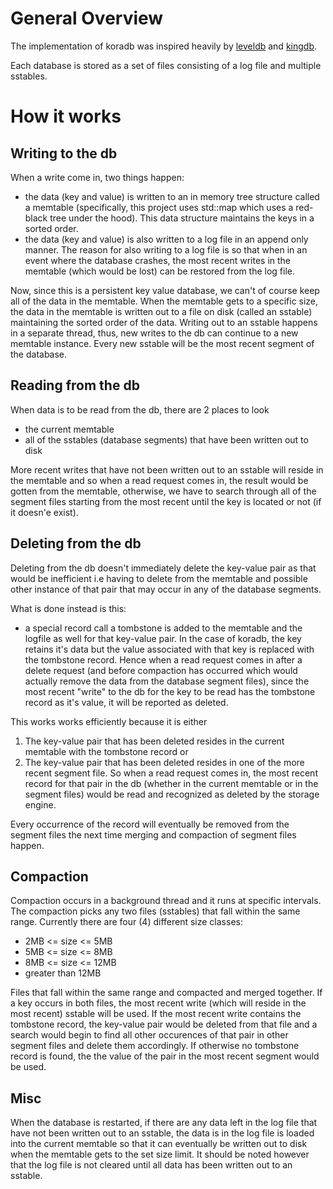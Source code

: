 # General Overview

The implementation of koradb was inspired heavily by [leveldb](https://github.com/google/leveldb) and [kingdb](https://github.com/goossaert/kingdb).

Each database is stored as a set of files consisting of a log file and multiple sstables.

# How it works

## Writing to the db

When a write come in, two things happen:

- the data (key and value) is written to an in memory tree structure called a memtable (specifically, this project uses std::map which uses a red-black tree under the hood). This data structure maintains the keys in a sorted order.
- the data (key and value) is also written to a log file in an append only manner. The reason for also writing to a log file is so that when in an event where the database crashes, the most recent writes in the memtable (which would be lost) can be restored from the log file.

Now, since this is a persistent key value database, we can't of course keep all of the data in the memtable. When the memtable gets to a specific size, the data in the memtable is written out to a file on disk (called an sstable) maintaining the sorted order of the data. Writing out to an sstable happens in a separate thread, thus, new writes to the db can continue to a new memtable instance. Every new sstable will be the most recent segment of the database.

## Reading from the db

When data is to be read from the db, there are 2 places to look
- the current memtable
- all of the sstables (database segments) that have been written out to disk

More recent writes that have not been written out to an sstable will reside in the memtable and so when a read request comes in, the result would be gotten from the memtable, otherwise, we have to search through all of the segment files starting from the most recent until the key is located or not (if it doesn'e exist).

## Deleting from the db

Deleting from the db doesn't immediately delete the key-value pair as that would be inefficient i.e having to delete from the memtable and possible other instance of that pair that may occur in any of the database segments.

What is done instead is this:
- a special record call a tombstone is added to the memtable and the logfile as well for that key-value pair. In the case of koradb, the key retains it's data but the value associated with that key is replaced with the tombstone record. Hence when a read request comes in after a delete request (and before compaction has occurred which would actually remove the data from the database segment files), since the most recent "write" to the db for the key to be read has the tombstone record as it's value, it will be reported as deleted.

This works works efficiently because it is either
1. The key-value pair that has been deleted resides in the current memtable with the tombstone record or
2. The key-value pair that has been deleted resides in one of the more recent segment file.
So when a read request comes in, the most recent record for that pair in the db (whether in the current memtable or in the segment files) would be read and recognized as deleted by the storage engine.

Every occurrence of the record will eventually be removed from the segment files the next time merging and compaction of segment files happen.

## Compaction

Compaction occurs in a background thread and it runs at specific intervals. The compaction picks any two files (sstables) that fall within the same range. Currently there are four (4) different size classes:
- 2MB <= size <= 5MB
- 5MB <= size <= 8MB
- 8MB <= size <= 12MB
- greater than 12MB

Files that fall within the same range and compacted and merged together. If a key occurs in both files, the most recent write (which will reside in the most recent) sstable will be used. If the most recent write contains the tombstone record, the key-value pair would be deleted from that file and a search would begin to find all other occurences of that pair in other segment files and delete them accordingly. If otherwise no tombstone record is found, the the value of the pair in the most recent segment would be used.

## Misc

When the database is restarted, if there are any data left in the log file that have not been written out to an sstable, the data is in the log file is loaded into the current memtable so that it can eventually be written out to disk when the memtable gets to the set size limit. It should be noted however that the log file is not cleared until all data has been written out to an sstable.



